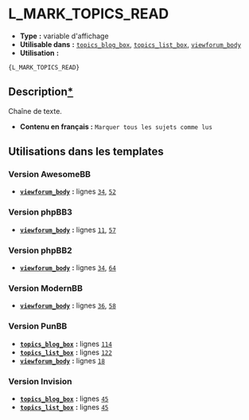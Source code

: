 # L_MARK_TOPICS_READ
* __Type__ __:__ variable d'affichage
* __Utilisable dans__ __:__ [`topics_blog_box`](../tpl/topics_blog_box.md#readme), [`topics_list_box`](../tpl/topics_list_box.md#readme), [`viewforum_body`](../tpl/viewforum_body.md#readme)
* __Utilisation__ __:__

```smarty
{L_MARK_TOPICS_READ}
```

## Description[*](https://fa-tvars.appspot.com/var/L_MARK_TOPICS_READ)
Chaîne de texte.

* __Contenu en français :__ `Marquer tous les sujets comme lus`

## Utilisations dans les templates

### Version AwesomeBB
* __[`viewforum_body`](../tpl/viewforum_body.md#readme)__ __:__ lignes [`34`](../src/awesomebb/viewforum_body.tpl#L34), [`52`](../src/awesomebb/viewforum_body.tpl#L52)

### Version phpBB3
* __[`viewforum_body`](../tpl/viewforum_body.md#readme)__ __:__ lignes [`11`](../src/prosilver/viewforum_body.tpl#L11), [`57`](../src/prosilver/viewforum_body.tpl#L57)

### Version phpBB2
* __[`viewforum_body`](../tpl/viewforum_body.md#readme)__ __:__ lignes [`34`](../src/subsilver/viewforum_body.tpl#L34), [`64`](../src/subsilver/viewforum_body.tpl#L64)

### Version ModernBB
* __[`viewforum_body`](../tpl/viewforum_body.md#readme)__ __:__ lignes [`36`](../src/modernbb/viewforum_body.tpl#L36), [`58`](../src/modernbb/viewforum_body.tpl#L58)

### Version PunBB
* __[`topics_blog_box`](../tpl/topics_blog_box.md#readme)__ __:__ lignes [`114`](../src/punbb/topics_blog_box.tpl#L114)
* __[`topics_list_box`](../tpl/topics_list_box.md#readme)__ __:__ lignes [`122`](../src/punbb/topics_list_box.tpl#L122)
* __[`viewforum_body`](../tpl/viewforum_body.md#readme)__ __:__ lignes [`18`](../src/punbb/viewforum_body.tpl#L18)

### Version Invision
* __[`topics_blog_box`](../tpl/topics_blog_box.md#readme)__ __:__ lignes [`45`](../src/invision/topics_blog_box.tpl#L45)
* __[`topics_list_box`](../tpl/topics_list_box.md#readme)__ __:__ lignes [`45`](../src/invision/topics_list_box.tpl#L45)

